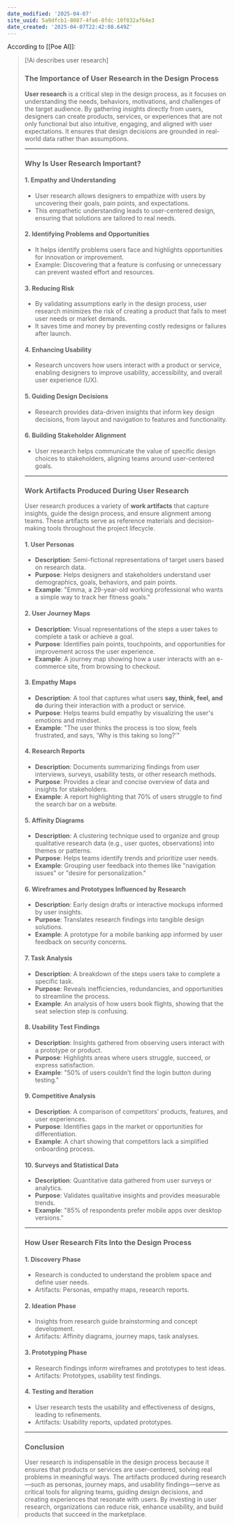 ```yaml
---
date_modified: '2025-04-07'
site_uuid: 5a9dfcb1-8087-4fa6-8fdc-10f832af64e3
date_created: '2025-04-07T22:42:08.649Z'
---
```




According to [[Poe AI]]:

> [!Ai describes user research]
> ### **The Importance of User Research in the Design Process**
> 
> **User research** is a critical step in the design process, as it focuses on understanding the needs, behaviors, motivations, and challenges of the target audience. By gathering insights directly from users, designers can create products, services, or experiences that are not only functional but also intuitive, engaging, and aligned with user expectations. It ensures that design decisions are grounded in real-world data rather than assumptions.
> 
> ---
> 
> ### **Why Is User Research Important?**
> 
> #### **1. Empathy and Understanding**
> 
> - User research allows designers to empathize with users by uncovering their goals, pain points, and expectations.
> - This empathetic understanding leads to user-centered design, ensuring that solutions are tailored to real needs.
> 
> #### **2. Identifying Problems and Opportunities**
> 
> - It helps identify problems users face and highlights opportunities for innovation or improvement.
> - Example: Discovering that a feature is confusing or unnecessary can prevent wasted effort and resources.
> 
> #### **3. Reducing Risk**
> 
> - By validating assumptions early in the design process, user research minimizes the risk of creating a product that fails to meet user needs or market demands.
> - It saves time and money by preventing costly redesigns or failures after launch.
> 
> #### **4. Enhancing Usability**
> 
> - Research uncovers how users interact with a product or service, enabling designers to improve usability, accessibility, and overall user experience (UX).
> 
> #### **5. Guiding Design Decisions**
> 
> - Research provides data-driven insights that inform key design decisions, from layout and navigation to features and functionality.
> 
> #### **6. Building Stakeholder Alignment**
> 
> - User research helps communicate the value of specific design choices to stakeholders, aligning teams around user-centered goals.
> 
> ---
> 
> ### **Work Artifacts Produced During User Research**
> 
> User research produces a variety of **work artifacts** that capture insights, guide the design process, and ensure alignment among teams. These artifacts serve as reference materials and decision-making tools throughout the project lifecycle.
> 
> #### **1. User Personas**
> 
> - **Description**: Semi-fictional representations of target users based on research data.
> - **Purpose**: Helps designers and stakeholders understand user demographics, goals, behaviors, and pain points.
> - **Example**: "Emma, a 29-year-old working professional who wants a simple way to track her fitness goals."
> 
> #### **2. User Journey Maps**
> 
> - **Description**: Visual representations of the steps a user takes to complete a task or achieve a goal.
> - **Purpose**: Identifies pain points, touchpoints, and opportunities for improvement across the user experience.
> - **Example**: A journey map showing how a user interacts with an e-commerce site, from browsing to checkout.
> 
> #### **3. Empathy Maps**
> 
> - **Description**: A tool that captures what users **say, think, feel, and do** during their interaction with a product or service.
> - **Purpose**: Helps teams build empathy by visualizing the user's emotions and mindset.
> - **Example**: "The user thinks the process is too slow, feels frustrated, and says, 'Why is this taking so long?'"
> 
> #### **4. Research Reports**
> 
> - **Description**: Documents summarizing findings from user interviews, surveys, usability tests, or other research methods.
> - **Purpose**: Provides a clear and concise overview of data and insights for stakeholders.
> - **Example**: A report highlighting that 70% of users struggle to find the search bar on a website.
> 
> #### **5. Affinity Diagrams**
> 
> - **Description**: A clustering technique used to organize and group qualitative research data (e.g., user quotes, observations) into themes or patterns.
> - **Purpose**: Helps teams identify trends and prioritize user needs.
> - **Example**: Grouping user feedback into themes like "navigation issues" or "desire for personalization."
> 
> #### **6. Wireframes and Prototypes Influenced by Research**
> 
> - **Description**: Early design drafts or interactive mockups informed by user insights.
> - **Purpose**: Translates research findings into tangible design solutions.
> - **Example**: A prototype for a mobile banking app informed by user feedback on security concerns.
> 
> #### **7. Task Analysis**
> 
> - **Description**: A breakdown of the steps users take to complete a specific task.
> - **Purpose**: Reveals inefficiencies, redundancies, and opportunities to streamline the process.
> - **Example**: An analysis of how users book flights, showing that the seat selection step is confusing.
> 
> #### **8. Usability Test Findings**
> 
> - **Description**: Insights gathered from observing users interact with a prototype or product.
> - **Purpose**: Highlights areas where users struggle, succeed, or express satisfaction.
> - **Example**: "50% of users couldn't find the login button during testing."
> 
> #### **9. Competitive Analysis**
> 
> - **Description**: A comparison of competitors’ products, features, and user experiences.
> - **Purpose**: Identifies gaps in the market or opportunities for differentiation.
> - **Example**: A chart showing that competitors lack a simplified onboarding process.
> 
> #### **10. Surveys and Statistical Data**
> 
> - **Description**: Quantitative data gathered from user surveys or analytics.
> - **Purpose**: Validates qualitative insights and provides measurable trends.
> - **Example**: "85% of respondents prefer mobile apps over desktop versions."
> 
> ---
> 
> ### **How User Research Fits Into the Design Process**
> 
> #### **1. Discovery Phase**
> 
> - Research is conducted to understand the problem space and define user needs.
> - Artifacts: Personas, empathy maps, research reports.
> 
> #### **2. Ideation Phase**
> 
> - Insights from research guide brainstorming and concept development.
> - Artifacts: Affinity diagrams, journey maps, task analyses.
> 
> #### **3. Prototyping Phase**
> 
> - Research findings inform wireframes and prototypes to test ideas.
> - Artifacts: Prototypes, usability test findings.
> 
> #### **4. Testing and Iteration**
> 
> - User research tests the usability and effectiveness of designs, leading to refinements.
> - Artifacts: Usability reports, updated prototypes.
> 
> ---
> 
> ### **Conclusion**
> 
> User research is indispensable in the design process because it ensures that products or services are user-centered, solving real problems in meaningful ways. The artifacts produced during research—such as personas, journey maps, and usability findings—serve as critical tools for aligning teams, guiding design decisions, and creating experiences that resonate with users. By investing in user research, organizations can reduce risk, enhance usability, and build products that succeed in the marketplace.